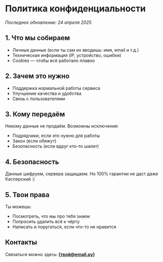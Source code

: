 # Политика конфиденциальности

_Последнее обновление: 24 апреля 2025_

## 1. Что мы собираем

- Личные данные (если ты сам их вводишь: имя, email и т.д.)
- Техническая информация (IP, устройство, ошибки)
- Cookies — чтобы всё работало плавно

## 2. Зачем это нужно

- Поддержка нормальной работы сервиса
- Улучшение качества и удобства
- Связь с пользователями

## 3. Кому передаём

Никому данные не продаём. Возможны исключения:

- Подрядчики, если это нужно для работы
- Закон (если обяжут)
- Безопасность (если вдруг кто-то шалит)

## 4. Безопасность

Данные шифруем, сервера защищаем. Но 100% гарантии не даст даже Касперский :)

## 5. Твои права

Ты можешь:

- Посмотреть, что мы про тебя знаем
- Попросить удалить всё к чёрту
- Написать и поругаться, если что-то не нравится

## Контакты

Связаться можно здесь: **[твой@email.ру]**
